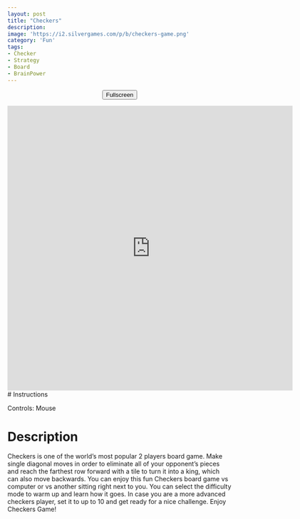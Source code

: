 ```yaml
---
layout: post
title: "Checkers"
description:  
image: 'https://i2.silvergames.com/p/b/checkers-game.png'
category: 'Fun'
tags:
- Checker
- Strategy
- Board
- BrainPower
---
```

<center>
<script>
/* Get the element you want displayed in fullscreen mode (a video in this example): */
var elem = document.getElementById("gamewindow");

/* When the openFullscreen() function is executed, open the video in fullscreen.
Note that we must include prefixes for different browsers, as they don't support the requestFullscreen method yet */
function openFullscreen() {
  if (elem.requestFullscreen) {
    elem.requestFullscreen();
  } else if (elem.mozRequestFullScreen) { /* Firefox */
    elem.mozRequestFullScreen();
  } else if (elem.webkitRequestFullscreen) { /* Chrome, Safari and Opera */
    elem.webkitRequestFullscreen();
  } else if (elem.msRequestFullscreen) { /* IE/Edge */
    elem.msRequestFullscreen();
  }
}
</script>
<button onclick="openFullscreen()">Fullscreen</button>
<iframe id="gamewidow" src="https://www.silvergames.com/en/checkers-game/iframe" width="640" height="640" style="margin:0;padding:0;border:0"></iframe>
</center>
# Instructions

Controls: Mouse


# Description

Checkers is one of the world’s most popular 2 players board game. Make single diagonal moves in order to eliminate all of your opponent’s pieces and reach the farthest row forward with a tile to turn it into a king, which can also move backwards. You can enjoy this fun Checkers board game vs computer or vs another sitting right next to you. You can select the difficulty mode to warm up and learn how it goes. In case you are a more advanced checkers player, set it to up to 10 and get ready for a nice challenge. Enjoy Checkers Game!
